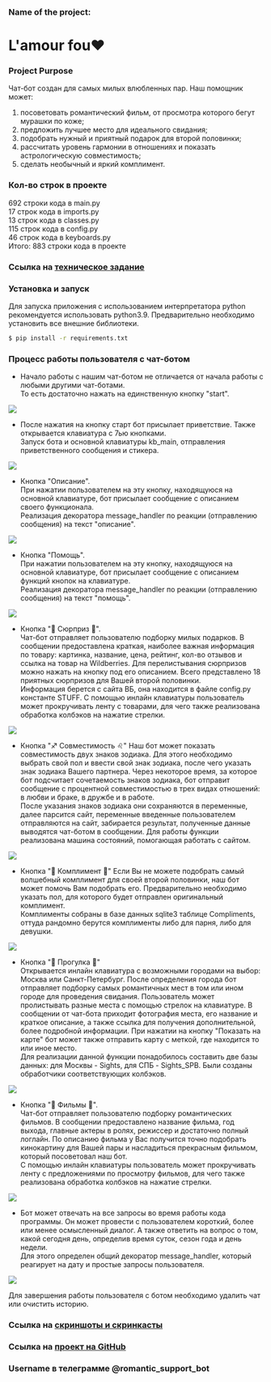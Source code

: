 ### Name of the project:  
# L'amour fou❤️

### Project Purpose 
Чат-бот создан для самых милых влюбленных пар. Наш помощник может:
1. посоветовать романтический фильм, от просмотра которого бегут мурашки по коже;
2. предложить лучшее место для идеального свидания;
3. подобрать нужный и приятный подарок для второй половинки; 
4. рассчитать уровень гармонии в отношениях и показать астрологическую совместимость;
5. сделать необычный и яркий комплимент.

### Кол-во строк в проекте
692 строки кода в main.py  
17 строк кода в imports.py  
13 строк кода в classes.py  
115 строк кода в config.py  
46 строк кода в keyboards.py  
Итого: 883 строки кода в проекте

### Ссылка на [**техническое задание**](materials/technical_specification.md)

### Установка и запуск

Для запуска приложения с использованием интерпретатора python рекомендуется использовать python3.9.
Предварительно необходимо установить все внешние библиотеки.

```sh
$ pip install -r requirements.txt
```


### Процесс работы пользователя с чат-ботом

- Начало работы с нашим чат-ботом не отличается от начала работы с любыми другими чат-ботами.  
То есть достаточно нажать на единственную кнопку "start".  

![](imgs/start_bot.png)

- После нажатия на кнопку старт бот присылает приветствие. Также открывается клавиатура с 7ью кнопками.  
Запуск бота и основной клавиатуры kb_main, отправления приветственного сообщения и стикера.

![](imgs/keyboard_bot.png)

- Кнопка "Описание".  
При нажатии пользователем на эту кнопку, находящуюся на основной клавиатуре,
бот присылает сообщение с описанием своего функционала.  
Реализация декоратора message_handler по реакции (отправлению сообщения) на текст "описание".

![](imgs/description_bot.png)

- Кнопка "Помощь".  
При нажатии пользователем на эту кнопку, находящуюся на основной клавиатуре,
бот присылает сообщение с описанием функций кнопок на клавиатуре.  
Реализация декоратора message_handler по реакции (отправлению сообщения) на текст "помощь".

![](imgs/b2_help_bot.png)

- Кнопка "🎁 Сюрприз 🎁".  
Чат-бот отправляет пользователю подборку милых подарков.
В сообщении предоставлена краткая, наиболее важная информация по товару: картинка,
название, цена, рейтинг, кол-во отзывов и ссылка на товар на Wildberries.
Для перелистывания сюрпризов можно нажать на кнопку под его описанием. 
Всего представлено 18 приятных сюрпризов для Вашей второй половинки.  
Информация берется с сайта ВБ, она находится в файле config.py константе STUFF.
С помощью инлайн клавиатуры пользователь может прокручивать ленту с товарами, для чего также
реализована обработка колбэков на нажатие стрелки.

![](imgs/surprise_bot.png)

- Кнопка "♐️ Совместимость ♌️"
Наш бот может показать совместимость двух знаков зодиака.
Для этого необходимо выбрать свой пол и ввести свой знак зодиака, 
после чего указать знак зодиака Вашего партнера. 
Через некоторое время, за которое бот подсчитает сочетаемость знаков зодиака,
бот отправит сообщение с процентной совместимостью в трех видах отношений: в любви и браке,
в дружбе и в работе.  
После указания знаков зодиака они сохраняются в переменные, далее парсится сайт,
переменные введенные пользователем отправляются на сайт, забирается результат, 
полученные данные выводятся чат-ботом в сообщении. 
Для работы функции реализована машина состояний, помогающая работать с сайтом.

![](imgs/compatibility_bot.png)

- Кнопка "💌 Комплимент 🎀"
Если Вы не можете подобрать самый волшебный комплимент для своей второй половинки,
наш бот может помочь Вам подобрать его. Предварительно необходимо
указать пол, для которого будет отправлен оригинальный комплимент.  
Комплименты собраны в базе данных sqlite3 таблице Compliments, 
оттуда рандомно берутся комплименты либо для парня, либо для девушки.

![](imgs/compliment_bot.png)


- Кнопка "🚗 Прогулка 🚗"  
Открывается инлайн клавиатура 
с возможными городами на выбор: Москва или Санкт-Петербург. После определения города бот
отправляет подборку самых романтичных мест в том или ином городе для проведения свидания.
Пользователь может пролистывать разные места с помощью стрелок на клавиатуре. В сообщении
от чат-бота приходит фотография места, его название и краткое описание, а также ссылка
для получения дополнительной, более подробной информации. При нажатии на кнопку "Показать на карте"
бот может также отправить карту с меткой, где находится то или иное место.  
Для реализации данной функции понадобилось составить две базы данных: для Москвы - Sights,
для СПБ - Sights_SPB. Были созданы обработчики соответствующих колбэков. 

![](imgs/walking_bot.png)

- Кнопка "🍿 Фильмы 🎥".  
Чат-бот отправляет пользователю подборку романтических фильмов.
В сообщении предоставлено название фильма, год выхода, главные актеры в ролях,
режиссер и достаточно полный логлайн. По описанию фильма у Вас получится 
точно подобрать кинокартину для Вашей пары и насладиться прекрасным фильмом,
который посоветовал наш бот.  
С помощью инлайн клавиатуры пользователь может прокручивать ленту с 
предложениями по просмотру фильмов, для чего также реализована 
обработка колбэков на нажатие стрелки.

![](imgs/films_bot2.png)

- Бот может отвечать на все запросы во время работы кода программы.
Он может провести с пользователем короткий, более или менее осмысленный диалог.
А также ответить на вопрос о том, какой сегодня день, определив время суток, сезон года и день недели.  
Для этого определен общий декоратор message_handler, который реагирует 
на дату и простые запросы пользователя.

![](imgs/answer_bot.png)

Для завершения работы пользователя с ботом необходимо удалить чат или очистить историю.

### Ссылка на [**скриншоты и скринкасты**](https://disk.yandex.ru/d/YzyqlH_Ld5BLtw)

### Ссылка на [**проект на GitHub**](https://github.com/Crist1x/YANDEX_BOT_PROJECT)

### Username в телеграмме @romantic_support_bot